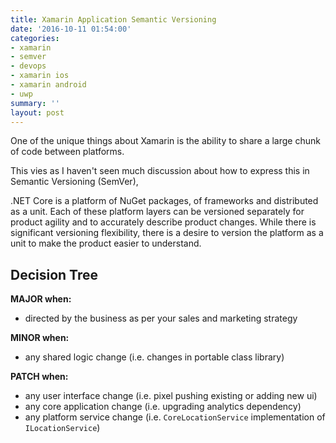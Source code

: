 ```yaml
---
title: Xamarin Application Semantic Versioning
date: '2016-10-11 01:54:00'
categories:
- xamarin
- semver
- devops
- xamarin ios
- xamarin android
- uwp
summary: ''
layout: post
---
```

One of the unique things about Xamarin is the ability to share a large chunk of code between platforms. 

This vies as I haven't seen much discussion about how to express this in Semantic Versioning (SemVer), 

.NET Core is a platform of NuGet packages, of frameworks and distributed as a unit. Each of these platform layers can be versioned separately for product agility and to accurately describe product changes. While there is significant versioning flexibility, there is a desire to version the platform as a unit to make the product easier to understand.

## Decision Tree

**MAJOR when:**

- directed by the business as per your sales and marketing strategy

**MINOR when:**

- any shared logic change (i.e. changes in portable class library)

**PATCH when:**

- any user interface change (i.e. pixel pushing existing or adding new ui)
- any core application change (i.e. upgrading analytics dependency) 
- any platform service change (i.e. `CoreLocationService` implementation of `ILocationService`)